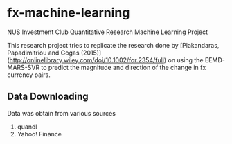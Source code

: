 # fx-machine-learning
NUS Investment Club Quantitative Research Machine Learning Project

This research project tries to replicate the research done by [Plakandaras, Papadimitriou and Gogas (2015)] (http://onlinelibrary.wiley.com/doi/10.1002/for.2354/full) on using the 
EEMD-MARS-SVR to predict the magnitude and direction of the change in fx currency pairs. 

## Data Downloading
Data was obtain from various sources
1. quandl
2. Yahoo! Finance
